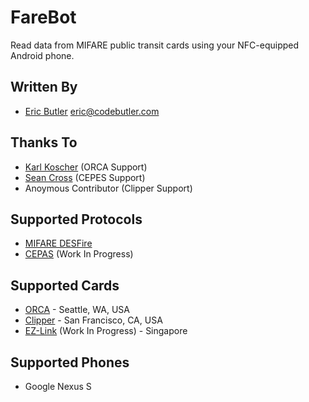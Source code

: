 # FareBot

Read data from MIFARE public transit cards using your NFC-equipped Android phone. 

## Written By

* [Eric Butler][5] <eric@codebutler.com>

## Thanks To

* [Karl Koscher][3] (ORCA Support)
* [Sean Cross][4] (CEPES Support)
* Anoymous Contributor (Clipper Support)

## Supported Protocols

* [MIFARE DESFire][6]
* [CEPAS][2] (Work In Progress)

## Supported Cards

* [ORCA][0] - Seattle, WA, USA
* [Clipper][1] - San Francisco, CA, USA
* [EZ-Link][7] (Work In Progress) - Singapore

## Supported Phones

* Google Nexus S

[0]: http://www.orcacard.com/
[1]: https://www.clippercard.com/
[2]: http://en.wikipedia.org/wiki/CEPAS
[3]: https://twitter.com/#!/supersat
[4]: https://twitter.com/#!/xobs
[5]: https://twitter.com/#!/codebutler
[6]: http://en.wikipedia.org/wiki/MIFARE#MIFARE_DESFire
[7]: http://www.ezlink.com.sg/index.php
